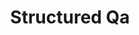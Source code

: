 ---
title: Structured Qa
emoji: 📚
colorFrom: green
colorTo: purple
sdk: docker
app_port: 8501
pinned: false
license: apache-2.0
short_description: Question answering for structued documents
---